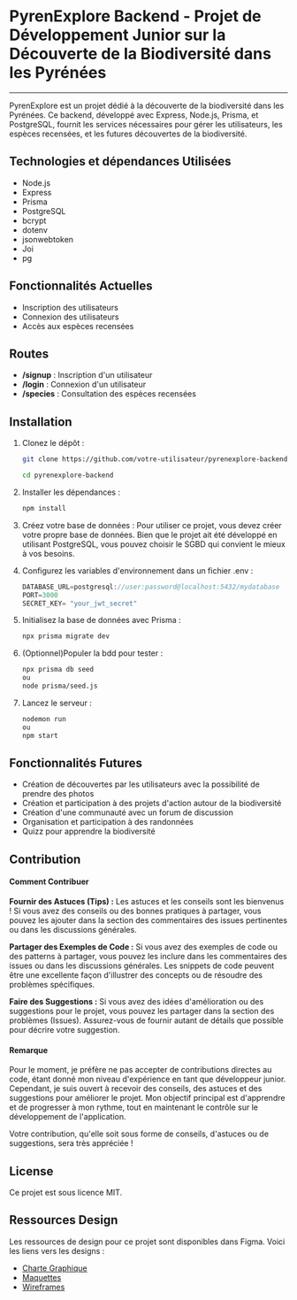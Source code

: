 # PyrenExplore Backend - Projet de Développement Junior sur la Découverte de la Biodiversité dans les Pyrénées

---

PyrenExplore est un projet dédié à la découverte de la biodiversité dans les Pyrénées. Ce backend, développé avec Express, Node.js, Prisma, et PostgreSQL, fournit les services nécessaires pour gérer les utilisateurs, les espèces recensées, et les futures découvertes de la biodiversité.

## Technologies et dépendances Utilisées

- Node.js
- Express
- Prisma
- PostgreSQL
- bcrypt
- dotenv
- jsonwebtoken
- Joi
- pg

## Fonctionnalités Actuelles

- Inscription des utilisateurs
- Connexion des utilisateurs
- Accès aux espèces recensées

## Routes

- **/signup** : Inscription d'un utilisateur
- **/login** : Connexion d'un utilisateur
- **/species** : Consultation des espèces recensées

## Installation

1. Clonez le dépôt :

   ```sh
   git clone https://github.com/votre-utilisateur/pyrenexplore-backend.git

   cd pyrenexplore-backend

   ```

2. Installer les dépendances :
   ```sh
   npm install
   ```
3. Créez votre base de données :
   Pour utiliser ce projet, vous devez créer votre propre base de données. Bien que le projet ait été développé en utilisant PostgreSQL, vous pouvez choisir le SGBD qui convient le mieux à vos besoins.

4. Configurez les variables d'environnement dans un fichier .env :

   ```js
   DATABASE_URL=postgresql://user:password@localhost:5432/mydatabase
   PORT=3000
   SECRET_KEY= "your_jwt_secret"
   ```

5. Initialisez la base de données avec Prisma :
   ```sh
   npx prisma migrate dev
   ```
6. (Optionnel)Populer la bdd pour tester :
   ```sh
   npx prisma db seed
   ou
   node prisma/seed.js
   ```
7. Lancez le serveur :
   ```sh
   nodemon run
   ou
   npm start
   ```

## Fonctionnalités Futures

- Création de découvertes par les utilisateurs avec la possibilité de prendre des photos
- Création et participation à des projets d'action autour de la biodiversité
- Création d'une communauté avec un forum de discussion
- Organisation et participation à des randonnées
- Quizz pour apprendre la biodiversité

## Contribution

#### Comment Contribuer

**Fournir des Astuces (Tips) :** Les astuces et les conseils sont les bienvenus ! Si vous avez des conseils ou des bonnes pratiques à partager, vous pouvez les ajouter dans la section des commentaires des issues pertinentes ou dans les discussions générales.

**Partager des Exemples de Code :** Si vous avez des exemples de code ou des patterns à partager, vous pouvez les inclure dans les commentaires des issues ou dans les discussions générales. Les snippets de code peuvent être une excellente façon d'illustrer des concepts ou de résoudre des problèmes spécifiques.

**Faire des Suggestions :** Si vous avez des idées d'amélioration ou des suggestions pour le projet, vous pouvez les partager dans la section des problèmes (Issues). Assurez-vous de fournir autant de détails que possible pour décrire votre suggestion.

#### Remarque

Pour le moment, je préfère ne pas accepter de contributions directes au code, étant donné mon niveau d'expérience en tant que développeur junior. Cependant, je suis ouvert à recevoir des conseils, des astuces et des suggestions pour améliorer le projet. Mon objectif principal est d'apprendre et de progresser à mon rythme, tout en maintenant le contrôle sur le développement de l'application.

Votre contribution, qu'elle soit sous forme de conseils, d'astuces ou de suggestions, sera très appréciée !

## License

Ce projet est sous licence MIT.

## Ressources Design

Les ressources de design pour ce projet sont disponibles dans Figma. Voici les liens vers les designs :

- [Charte Graphique](https://www.figma.com/design/plXFNiyaj7X5HhapRf4aQ2/PyrenExplore?node-id=150-701&t=Ba0QkOA5bNpfdSUb-1)
- [Maquettes](https://www.figma.com/design/plXFNiyaj7X5HhapRf4aQ2/PyrenExplore?node-id=149-700&t=Ba0QkOA5bNpfdSUb-1)
- [Wireframes](https://www.figma.com/design/plXFNiyaj7X5HhapRf4aQ2/PyrenExplore?node-id=26-326&t=Ba0QkOA5bNpfdSUb-1)
